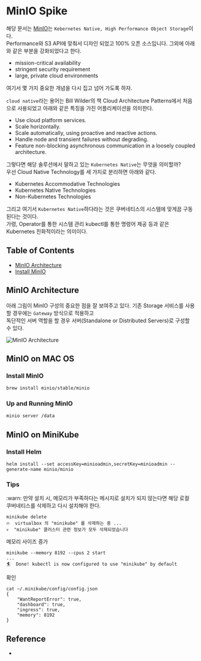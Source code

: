 # MinIO Spike

해당 문서는 [MinIO](https://min.io/)는 `Kebernetes Native, High Performance Object Storage`이다. <br/>
Performance와 S3 API에 맞춰서 디자인 되었고 100% 오픈 소스입니다. 그외에 아래와 같은 부분을 강화되었다고 한다.

- mission-critical availability
- stringent security requirement
- large, private cloud environments

여기서 몇 가지 중요한 개념을 다시 집고 넘어 가도록 하자.  <br/>

`cloud native`라는 용어는 Bill Wilder의 책 Cloud Architecture Patterns에서 처음으로 사용되었고 아래와 같은 특징을 가진 어플리케이션을 의미한다.
- Use cloud platform services.
- Scale horizontally.
- Scale automatically, using proactive and reactive actions.
- Handle node and transient failures without degrading.
- Feature non-blocking asynchronous communication in a loosely coupled architecture.

그렇다면 해당 솔루션에서 말하고 있는 `Kubernetes Native`는 무엇을 의미할까? <br/>
우선 Cloud Native Technology를 세 가지로 분리하면 아래와 같다. <br/>

- Kubernetes Accommodative Technologies
- Kubernetes Native Technologies
- Non-Kubernetes Technologies

그리고 여기서 `Kubernetes Native`하다라는 것은 쿠버네티스의 시스템에 맞게끔 구동된다는 것이다.<br/>
가령, Operator를 통한 시스템 관리 kubectl를 통한 명령어 제공 등과 같은 Kubernetes 친화적이라는 의미이다.


## Table of Contents
- [MinIO Architecture](#MinIO-Architecture)
- [Install MinIO](#Install-MinIO)


## MinIO Architecture

아래 그림이 MinIO 구성의 중요한 점을 잘 보여주고 있다. 기존  Storage 서비스를 사용할 경우에는 `Gateway` 방식으로 적용하고 <br/>
독단적인 서버 역할을 할 경우 서버(Standalone or Distributed Servers)로 구성할 수 있다.

![MinIO Architecture](https://min.io/resources/img/products/multi-cloud-gateway.svg)


## MinIO on MAC OS

### Install MinIO

```bash
brew install minio/stable/minio
```
### Up and Running MinIO

```bash
minio server /data
```

## MinIO on MiniKube


### Install Helm

```
helm install --set accessKey=minioadmin,secretKey=minioadmin --generate-name minio/minio
```

### Tips
:warn: 만약 설치 시, 메모리가 부족하다는 메시지로 설치가 되지 않는다면 해당 로컬 쿠버네티스를 삭제하고 다시 설치해야 한다. <br/>

```
minikube delete
🔥  virtualbox 의 "minikube" 를 삭제하는 중 ...
💀  "minikube" 클러스터 관련 정보가 모두 삭제되었습니다
```

메모리 사이즈 증가
```
minikube --memory 8192 --cpus 2 start
...
🏄  Done! kubectl is now configured to use "minikube" by default
```

확인
```
cat ~/.minikube/config/config.json                                     {
    "WantReportError": true,
    "dashboard": true,
    "ingress": true,
    "memory": 8192
}
```

## Reference
- []()